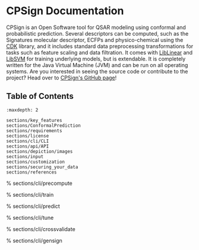 # CPSign Documentation

CPSign is an Open Software tool for QSAR modeling using conformal and probabilistic prediction. Several descriptors can be computed, such as the Signatures molecular descriptor, ECFPs and physico-chemical using the [CDK](https://cdk.github.io/) library, and it includes standard data preprocessing transformations for tasks such as feature scaling and data filtration. It comes with [LibLinear](https://liblinear.bwaldvogel.de/) and [LibSVM](https://github.com/jeffheaton/libsvm-java) for training underlying models, but is extendable. It is completely written for the Java Virtual Machine (JVM) and can be run on all operating systems. Are you interested in seeing the source code or contribute to the project? Head over to [CPSign's GitHub page](https://github.com/arosbio/cpsign)!

## Table of Contents

```{toctree}
:maxdepth: 2

sections/key_features
sections/ConformalPrediction
sections/requirements
sections/license
sections/cli/CLI
sections/api/API
sections/depiction/images
sections/input
sections/customization
sections/securing_your_data
sections/references
```

% sections/cli/precompute

% sections/cli/train

% sections/cli/predict

% sections/cli/tune

% sections/cli/crossvalidate

% sections/cli/gensign
